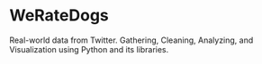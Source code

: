 # WeRateDogs
Real-world data from Twitter. Gathering, Cleaning, Analyzing, and Visualization using Python and its libraries.
